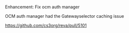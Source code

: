 Enhancement: Fix ocm auth manager

OCM auth manager had the Gatewayselector caching issue

https://github.com/cs3org/reva/pull/5101
